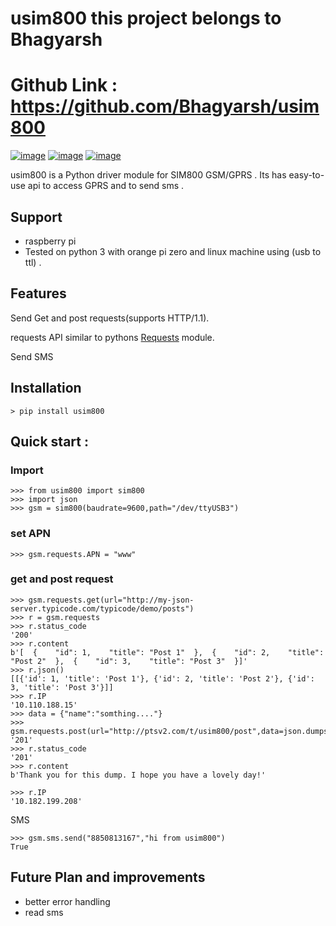 usim800         this project belongs to Bhagyarsh 
==========================
Github Link : https://github.com/Bhagyarsh/usim800
=================

[![image](https://img.shields.io/badge/build-passing-green.svg)](https://pypi.org/project/usim800/)
[![image](https://img.shields.io/github/license/Bhagyarsh/usim800.svg)](https://pypi.org/project/usim800/)
[![image](https://img.shields.io/pypi/v/usim800.svg)](https://pypi.org/project/usim800/)

usim800 is a Python driver module for SIM800 GSM/GPRS . Its has easy-to-use api to access GPRS and to send sms . 

Support
------------
* raspberry pi
* Tested on python 3 with orange pi zero and linux machine using (usb to ttl) .

Features
------------
    
Send Get and post requests(supports HTTP/1.1).

requests API  similar to pythons [Requests](https://github.com/kennethreitz/requests) module.

Send SMS
   
    

Installation
------------
    > pip install usim800


Quick start :
------------
### Import

``` {.sourceCode .python}
>>> from usim800 import sim800
>>> import json
>>> gsm = sim800(baudrate=9600,path="/dev/ttyUSB3")
```
### set APN

``` {.sourceCode .python}
>>> gsm.requests.APN = "www"
```
### get and post request
``` {.sourceCode .python}
>>> gsm.requests.get(url="http://my-json-server.typicode.com/typicode/demo/posts")
>>> r = gsm.requests
>>> r.status_code
'200'
>>> r.content
b'[  {    "id": 1,    "title": "Post 1"  },  {    "id": 2,    "title": "Post 2"  },  {    "id": 3,    "title": "Post 3"  }]'
>>> r.json()
[[{'id': 1, 'title': 'Post 1'}, {'id': 2, 'title': 'Post 2'}, {'id': 3, 'title': 'Post 3'}]]
>>> r.IP
'10.110.188.15'
>>> data = {"name":"somthing...."}
>>> gsm.requests.post(url="http://ptsv2.com/t/usim800/post",data=json.dumps(data))
'201'
>>> r.status_code
'201'
>>> r.content
b'Thank you for this dump. I hope you have a lovely day!'

>>> r.IP
'10.182.199.208'
```
SMS
``` {.sourceCode .python}
>>> gsm.sms.send("8850813167","hi from usim800")
True
```
Future Plan and  improvements
------------
* better error handling
* read sms
